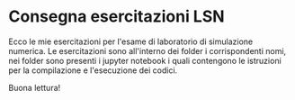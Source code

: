 # Consegna esercitazioni LSN
Ecco le mie esercitazioni per l'esame di laboratorio di simulazione numerica. Le esercitazioni sono all'interno dei folder i corrispondenti nomi, nei folder sono presenti i jupyter notebook i quali contengono le istruzioni per la compilazione e l'esecuzione dei codici.  

Buona lettura!